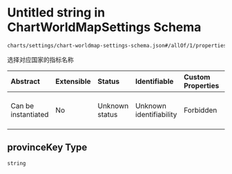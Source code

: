 # Untitled string in ChartWorldMapSettings Schema

```txt
charts/settings/chart-worldmap-settings-schema.json#/allOf/1/properties/provinceKey
```

选择对应国家的指标名称

| Abstract            | Extensible | Status         | Identifiable            | Custom Properties | Additional Properties | Access Restrictions | Defined In                                                                                                                 |
| :------------------ | :--------- | :------------- | :---------------------- | :---------------- | :-------------------- | :------------------ | :------------------------------------------------------------------------------------------------------------------------- |
| Can be instantiated | No         | Unknown status | Unknown identifiability | Forbidden         | Allowed               | none                | [chart-worldmap-settings-schema.json\*](../out/charts/settings/chart-worldmap-settings-schema.json "open original schema") |

## provinceKey Type

`string`
